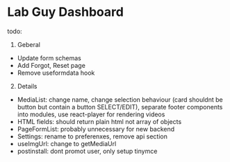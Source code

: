 # Lab Guy Dashboard
todo:
1. Geberal
+ Update form schemas
+ Add Forgot, Reset page 
+ Remove useformdata hook
2. Details
+ MediaList: change name, change selection behaviour (card shouldnt be button but contain a button SELECT/EDIT), separate footer components into modules, use react-player for rendering videos
+ HTML fields: should return plain html not array of objects
+ PageFormList: probably unnecessary for new backend
+ Settings: rename to preferenxes, remove api section
+ useImgUrl: change to getMediaUrl 
+ postinstall: dont promot user, only setup tinymce
